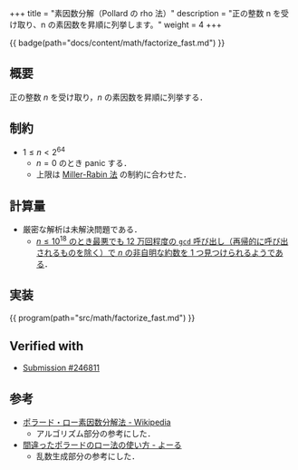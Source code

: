 +++
title = "素因数分解（Pollard の rho 法）"
description = "正の整数 n を受け取り、n の素因数を昇順に列挙します。"
weight = 4
+++

{{ badge(path="docs/content/math/factorize_fast.md") }}

## 概要
正の整数 $n$ を受け取り，$n$ の素因数を昇順に列挙する．

## 制約
- $1 \leq n < 2^{64}$
    - $n = 0$ のとき panic する．
    - 上限は [Miller-Rabin 法](../is-prime-fast) の制約に合わせた．

## 計算量
- 厳密な解析は未解決問題である．
    - [$n \leq 10^{18}$ のとき最悪でも 12 万回程度の `gcd` 呼び出し（再帰的に呼び出されるものを除く）で $n$ の非自明な約数を 1 つ見つけられるようである](https://lpha-z.hatenablog.com/entry/2023/01/15/231500)．

## 実装
{{ program(path="src/math/factorize_fast.md") }}

## Verified with
- [Submission #246811](https://judge.yosupo.jp/submission/246811)

## 参考
- [ポラード・ロー素因数分解法 - Wikipedia](https://ja.wikipedia.org/wiki/%E3%83%9D%E3%83%A9%E3%83%BC%E3%83%89%E3%83%BB%E3%83%AD%E3%83%BC%E7%B4%A0%E5%9B%A0%E6%95%B0%E5%88%86%E8%A7%A3%E6%B3%95)
    - アルゴリズム部分の参考にした．
- [間違ったポラードのロー法の使い方 - よーる](https://lpha-z.hatenablog.com/entry/2023/01/15/231500)
    - 乱数生成部分の参考にした．
